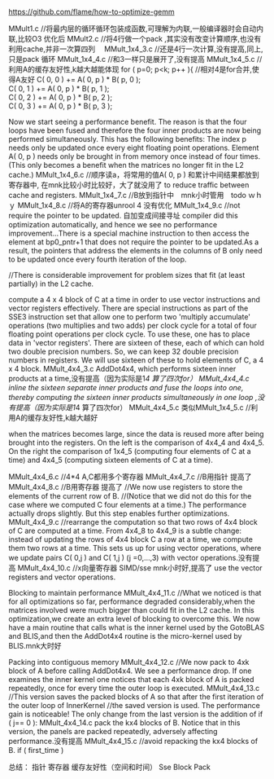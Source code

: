 https://github.com/flame/how-to-optimize-gemm

MMult1.c //将最内层的循环循环包装成函数,可理解为内联,一般编译器时会自动内联,比较O3 优化后
MMult2.c //将4行做一个pack ,其实没有改变计算顺序,也没有利用cache,并非一次算四列　
MMult_1x4_3.c //还是4行一次计算,没有提高,同上,只是pack 循环
MMult_1x4_4.c //和3一样只是展开了,没有提高
MMult_1x4_5.c //利用A的缓存友好性,k越大越能体现
  for ( p=0; p<k; p++ ){  //相对4是for合并,使得A友好
    C( 0, 0 ) += A( 0, p ) * B( p, 0 );     
    C( 0, 1 ) += A( 0, p ) * B( p, 1 );     
    C( 0, 2 ) += A( 0, p ) * B( p, 2 );     
    C( 0, 3 ) += A( 0, p ) * B( p, 3 );   



Now we start seeing a performance benefit. The reason is that the four loops have been fused and therefore the four inner products are now being performed simultaneously. This has the following benefits:
    The index p needs only be updated once every eight floating point operations.
    Element A( 0, p ) needs only be brought in from memory once instead of four times. (This only becomes a benefit when the matrices no longer fit in the L2 cache.)
MMult_1x4_6.c //顺序读a，将常用的值A( 0, p ) 和累计中间结果都放到寄存器中, 在mnk比较小时比较好，大了就没用了 to reduce traffic between cache and registers.
MMult_1x4_7.c //B放到指针中　mnk小时管用　todo ｗｈｙ
MMult_1x4_8.c //将A的寄存器unrool 4 没有优化
MMult_1x4_9.c //not require the pointer to be updated. 自加变成间接寻址 compiler did this optimization automatically, and hence we see no performance improvement...There is a special machine instruction to then access the element at bp0_pntr+1 that does not require the pointer to be updated.As a result, the pointers that address the elements in the columns of B only need to be updated once every fourth iteration of the loop.

//There is considerable improvement for problem sizes that fit (at least partially) in the L2 cache.

compute a 4 x 4 block of C at a time in order to use vector instructions and vector registers effectively.  There are special instructions as part of the SSE3 instruction set that allow one to perform two 'multiply accumulate' operations (two multiplies and two adds) per clock cycle for a total of four floating point operations per clock cycle. To use these, one has to place data in 'vector registers'. There are sixteen of these, each of which can hold two double precision numbers. So, we can keep 32 double precision numbers in registers. We will use sixteen of these to hold elements of C, a 4 x 4 block.
MMult_4x4_3.c AddDot4x4, which performs sixteen inner products at a time,没有提高（因为实际是1*4 算了四次for）
MMult_4x4_4.c inline the sixteen separate inner products and fuse the loops into one, thereby computing the sixteen inner products simultaneously in one loop ,没有提高（因为实际是1*4 算了四次for）
MMult_4x4_5.c  类似MMult_1x4_5.c //利用A的缓存友好性,k越大越好

when the matrices becomes large, since the data is reused more after being brought into the registers. On the left is the comparison of 4x4_4 and 4x4_5. On the right the comparison of 1x4_5 (computing four elements of C at a time) and 4x4_5 (computing sixteen elements of C at a time).

MMult_4x4_6.c //4*4 A,C都用多个寄存器
MMult_4x4_7.c //B用指针 提高了
MMult_4x4_8.c //B用寄存器 提高了
//We now use registers to store the elements of the current row of B.
//(Notice that we did not do this for the case where we computed C four elements at a time.) The performance actually drops slightly. But this step enables further optimizations.
MMult_4x4_9.c //rearrange the computation so that two rows of 4x4 block of C are computed at a time. From 4x4_8 to 4x4_9 is a subtle change: instead of updating the rows of 4x4 block C a row at a time, we compute them two rows at a time. This sets us up for using vector operations, where we update pairs C( 0,j ) and C( 1,j ) (j =0,...,3) with vector operations.没有提高
MMult_4x4_10.c //x向量寄存器 SIMD/sse mnk小时好,提高了 use the vector registers and vector operations.

Blocking to maintain performance
MMult_4x4_11.c //What we noticed is that for all optimizations so far, performance degraded considerably,when the matrices involved were much bigger than could fit in the L2 cache. In this optimization,we create an extra level of blocking to overcome this. We now have a main routine that calls what is the inner kernel used by the GotoBLAS and BLIS,and then the AddDot4x4 routine is the micro-kernel used by BLIS.mnk大时好

Packing into contiguous memory
MMult_4x4_12.c  //We now pack to 4xk block of A before calling AddDot4x4. We see a performance drop. If one examines the inner kernel one notices that each 4xk block of A is packed repeatedly, once for every time the outer loop is executed.
MMult_4x4_13.c //This version saves the packed blocks of A so that after the first iteration of the outer loop of InnerKernel
//the saved version is used. The performance gain is noticeable! The only change from the last version is the addition of if ( j== 0 ):
MMult_4x4_14.c  pack the kx4 blocks of B. Notice that in this version, the panels are packed repeatedly, adversely affecting performance.没有提高
MMult_4x4_15.c //avoid repacking the kx4 blocks of B.     if ( first_time )

总结：
指针
寄存器
缓存友好性（空间和时间）
Sse
Block
Pack